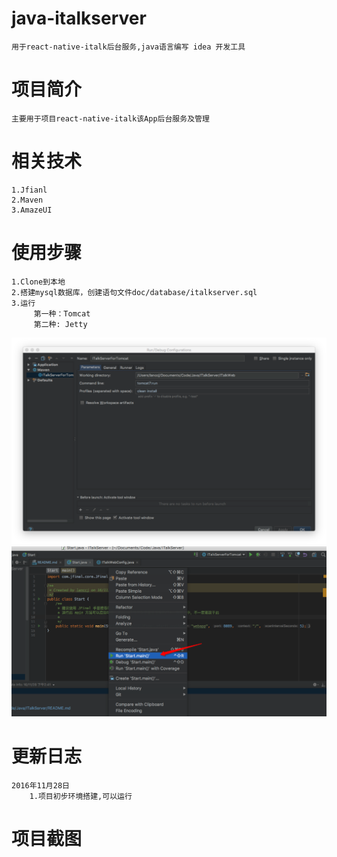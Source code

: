 # java-italkserver
    
    用于react-native-italk后台服务,java语言编写 idea 开发工具

# 项目简介

    主要用于项目react-native-italk该App后台服务及管理

# 相关技术

    1.Jfianl
    2.Maven
    3.AmazeUI
    
# 使用步骤
    
    1.Clone到本地
    2.搭建mysql数据库，创建语句文件doc/database/italkserver.sql
    3.运行
         第一种：Tomcat
         第二种: Jetty
   ![程序运行1](https://github.com/LancCJ/java-italkserver/raw/master/doc/Screenshots/ScreenShot_run1.png)
   ![程序运行2](https://github.com/LancCJ/java-italkserver/raw/master/doc/Screenshots/ScreenShot_run2.png)
         

# 更新日志

    2016年11月28日
        1.项目初步环境搭建,可以运行

# 项目截图
